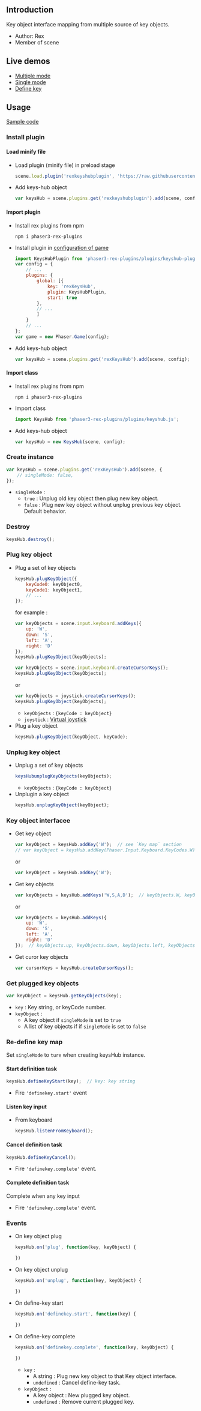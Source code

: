 ## Introduction

Key object interface mapping from multiple source of key objects.

- Author: Rex
- Member of scene

## Live demos

- [Multiple mode](https://codepen.io/rexrainbow/pen/bGyWKoz)
- [Single mode](https://codepen.io/rexrainbow/pen/LYoyrOL)
- [Define key](https://codepen.io/rexrainbow/pen/YzbQxGz)

## Usage

[Sample code](https://github.com/rexrainbow/phaser3-rex-notes/tree/master/examples/keyshub)

### Install plugin

#### Load minify file

- Load plugin (minify file) in preload stage
    ```javascript
    scene.load.plugin('rexkeyshubplugin', 'https://raw.githubusercontent.com/rexrainbow/phaser3-rex-notes/master/dist/rexkeyshubplugin.min.js', true);
    ```
- Add keys-hub object
    ```javascript
    var keysHub = scene.plugins.get('rexkeyshubplugin').add(scene, config);
    ```

#### Import plugin

- Install rex plugins from npm
    ```
    npm i phaser3-rex-plugins
    ```
- Install plugin in [configuration of game](game.md#configuration)
    ```javascript
    import KeysHubPlugin from 'phaser3-rex-plugins/plugins/keyshub-plugin.js';
    var config = {
        // ...
        plugins: {
            global: [{
                key: 'rexKeysHub',
                plugin: KeysHubPlugin,
                start: true
            },
            // ...
            ]
        }
        // ...
    };
    var game = new Phaser.Game(config);
    ```
- Add keys-hub object
    ```javascript
    var keysHub = scene.plugins.get('rexKeysHub').add(scene, config);
    ```

#### Import class

- Install rex plugins from npm
    ```
    npm i phaser3-rex-plugins
    ```
- Import class
    ```javascript
    import KeysHub from 'phaser3-rex-plugins/plugins/keyshub.js';
    ```
- Add keys-hub object
    ```javascript
    var keysHub = new KeysHub(scene, config);
    ```

### Create instance

```javascript
var keysHub = scene.plugins.get('rexKeysHub').add(scene, {
    // singleMode: false,
});
```

- `singleMode` :
    - `true` : Unplug old key object then plug new key object.
    - `false` : Plug new key object without unplug previous key object. Default behavior.

### Destroy

```javascript
keysHub.destroy();
```

### Plug key object

- Plug a set of key objects
    ```javascript
    keysHub.plugKeyObject({
        keyCode0: keyObject0,
        keyCode1: keyObject1,
        // ...
    });
    ```
    for example :
    ```javascript
    var keyObjects = scene.input.keyboard.addKeys({
        up: 'W',
        down: 'S',
        left: 'A',
        right: 'D'
    });
    keysHub.plugKeyObject(keyObjects);
    ```
    ```javascript
    var keyObjects = scene.input.keyboard.createCursorKeys();
    keysHub.plugKeyObject(keyObjects);
    ```
    or
    ```javascript
    var keyObjects = joystick.createCursorKeys();
    keysHub.plugKeyObject(keyObjects);
    ```
    - `keyObjects` : `{keyCode : keyObject}`
    - `joystick` : [Virtual joystick](virtualjoystick.md)
- Plug a key object
    ```javascript
    keysHub.plugKeyObject(keyObject, keyCode);
    ```

### Unplug key object

- Unplug a set of key objects
    ```javascript
    keysHubunplugKeyObjects(keyObjects);
    ```
    - `keyObjects` : `{keyCode : keyObject}`
- Unplugin a key object
    ```javascript
    keysHub.unplugKeyObject(keyObject);
    ```

### Key object interfacee

- Get key object
    ```javascript
    var keyObject = keysHub.addKey('W');  // see `Key map` section
    // var keyObject = keysHub.addKey(Phaser.Input.Keyboard.KeyCodes.W);
    ```
    or
    ```javascript
    var keyObject = keysHub.addKey('W');
    ```
- Get key objects
    ```javascript
    var keyObjects = keysHub.addKeys('W,S,A,D');  // keyObjects.W, keyObjects.S, keyObjects.A, keyObjects.D
    ```
    or
    ```javascript
    var keyObjects = keysHub.addKeys({
        up: 'W',
        down: 'S',
        left: 'A',
        right: 'D'
    });  // keyObjects.up, keyObjects.down, keyObjects.left, keyObjects.right
    ```
- Get curor key objects
    ```javascript
    var cursorKeys = keysHub.createCursorKeys();
    ```

### Get plugged key objects

```javascript
var keyObject = keysHub.getKeyObjects(key);
```

- `key` : Key string, or keyCode number.
- `keyObject` : 
    - A key object if `singleMode` is set to `true`
    - A list of key objects if if `singleMode` is set to `false`

### Re-define key map

Set `singleMode` to `ture` when creating keysHub instance.

#### Start definition task

```javascript
keysHub.defineKeyStart(key);  // key: key string
```

- Fire `'definekey.start'` event

#### Listen key input

- From keyboard
    ```javascript
    keysHub.listenFromKeyboard();
    ```

#### Cancel definition task

```javascript
keysHub.defineKeyCancel();
```

- Fire `'definekey.complete'` event.

#### Complete definition task

Complete when any key input

- Fire `'definekey.complete'` event.

### Events

- On key object plug
    ```javascript
    keysHub.on('plug', function(key, keyObject) {

    })
    ```
- On key object unplug
    ```javascript
    keysHub.on('unplug', function(key, keyObject) {
        
    })
    ```
- On define-key start
    ```javascript
    keysHub.on('definekey.start', function(key) {

    })
    ```
- On define-key complete
    ```javascript
    keysHub.on('definekey.complete', function(key, keyObject) {

    })
    ```
    - `key` :
        - A string : Plug new key object to that Key object interface.
        - `undefined` : Cancel define-key task.
    - `keyObject` : 
        - A key object : New plugged key object.
        - `undefined` : Remove current plugged key.
